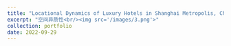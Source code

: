 ```yaml
---
title: "Locational Dynamics of Luxury Hotels in Shanghai Metropolis, China: A Spatial-Temporal Perspective"
excerpt: "空间异质性<br/><img src='/images/3.png'>"
collection: portfolio
date: 2022-09-29
---
```

